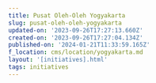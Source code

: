 ```yaml
---
title: Pusat Oleh-Oleh Yogyakarta
slug: pusat-oleh-oleh-yogyakarta
updated-on: '2023-09-26T17:27:13.660Z'
created-on: '2023-09-26T17:27:04.134Z'
published-on: '2024-01-21T11:33:59.165Z'
f_location: cms/location/yogyakarta.md
layout: '[initiatives].html'
tags: initiatives
---
```



